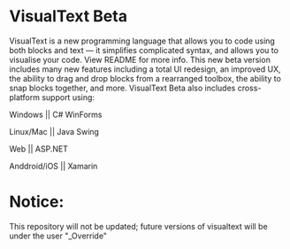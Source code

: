 # VisualText Beta
VisualText is a new programming language that allows you to code using both blocks and text — it simplifies complicated syntax, and allows you to visualise your code. View README for more info. This new beta version includes many new features including a total UI redesign, an improved UX, the ability to drag and drop blocks from a rearranged toolbox, the ability to snap blocks together, and more. VisualText Beta also includes cross-platform support using:

Windows      || C# WinForms

Linux/Mac    || Java Swing

Web          || ASP.NET

Anddroid/iOS || Xamarin

# Notice:
This repository will not be updated; future versions of visualtext will be under the user "_Override"
